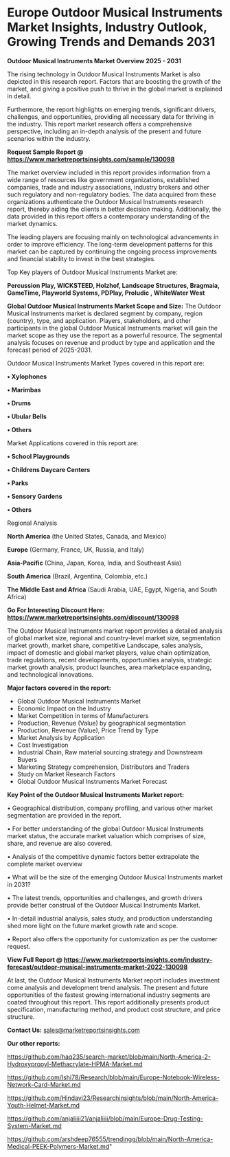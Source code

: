 # Europe Outdoor Musical Instruments Market Insights, Industry Outlook, Growing Trends and Demands 2031

<Strong> Outdoor Musical Instruments Market Overview 2025 - 2031</strong>

The rising technology in Outdoor Musical Instruments Market is also depicted in this research report. Factors that are boosting the growth of the market, and giving a positive push to thrive in the global market is explained in detail.

Furthermore, the report highlights on emerging trends, significant drivers, challenges, and opportunities, providing all necessary data for thriving in the industry. This report market research offers a comprehensive perspective, including an in-depth analysis of the present and future scenarios within the industry.

<strong>Request Sample Report @ <a href=https://www.marketreportsinsights.com/sample/130098>https://www.marketreportsinsights.com/sample/130098</a></strong>

The market overview included in this report provides information from a wide range of resources like government organizations, established companies, trade and industry associations, industry brokers and other such regulatory and non-regulatory bodies. The data acquired from these organizations authenticate the Outdoor Musical Instruments research report, thereby aiding the clients in better decision making. Additionally, the data provided in this report offers a contemporary understanding of the market dynamics.

The leading players are focusing mainly on technological advancements in order to improve efficiency. The long-term development patterns for this market can be captured by continuing the ongoing process improvements and financial stability to invest in the best strategies.

Top Key players of Outdoor Musical Instruments Market are:

<strong>Percussion Play, WICKSTEED, Holzhof, Landscape Structures, Bragmaia, GameTime, Playworld Systems, PDPlay, Proludic , WhiteWater West</strong>

<strong><b>Global Outdoor Musical Instruments Market Scope and Size:</b></strong>
The Outdoor Musical Instruments market is declared segment by company, region (country), type, and application. Players, stakeholders, and other participants in the global Outdoor Musical Instruments market will gain the market scope as they use the report as a powerful resource. The segmental analysis focuses on revenue and product by type and application and the forecast period of 2025-2031.

Outdoor Musical Instruments Market Types covered in this report are:

<strong>• Xylophones

• Marimbas

• Drums

• Ubular Bells

• Others</strong>

Market Applications covered in this report are:

<strong>• School Playgrounds

• Childrens Daycare Centers

• Parks

• Sensory Gardens

• Others</strong> 

Regional Analysis

<strong>North America</strong> (the United States, Canada, and Mexico)

<strong>Europe</strong> (Germany, France, UK, Russia, and Italy)

<strong>Asia-Pacific</strong> (China, Japan, Korea, India, and Southeast Asia)

<strong>South America</strong> (Brazil, Argentina, Colombia, etc.)

<strong>The Middle East and Africa</strong> (Saudi Arabia, UAE, Egypt, Nigeria, and South Africa)

<strong>Go For Interesting Discount Here: <a href=https://www.marketreportsinsights.com/discount/130098>https://www.marketreportsinsights.com/discount/130098</a></strong>

The Outdoor Musical Instruments market report provides a detailed analysis of global market size, regional and country-level market size, segmentation market growth, market share, competitive Landscape, sales analysis, impact of domestic and global market players, value chain optimization, trade regulations, recent developments, opportunities analysis, strategic market growth analysis, product launches, area marketplace expanding, and technological innovations.

<strong><b>Major factors covered in the report:</b></strong>
<ul>
  <li>Global Outdoor Musical Instruments Market </li>
  <li>Economic Impact on the Industry</li>
  <li>Market Competition in terms of Manufacturers</li>
  <li>Production, Revenue (Value) by geographical segmentation</li>
  <li>Production, Revenue (Value), Price Trend by Type</li>
  <li>Market Analysis by Application</li>
  <li>Cost Investigation</li>
  <li>Industrial Chain, Raw material sourcing strategy and Downstream Buyers</li>
  <li>Marketing Strategy comprehension, Distributors and Traders</li>
  <li>Study on Market Research Factors</li>
  <li>Global Outdoor Musical Instruments Market Forecast</li>
</ul>

<strong><b>Key Point of the Outdoor Musical Instruments Market report:</b></strong>

• Geographical distribution, company profiling, and various other market segmentation are provided in the report.

• For better understanding of the global Outdoor Musical Instruments market status, the accurate market valuation which comprises of size, share, and revenue are also covered.

• Analysis of the competitive dynamic factors better extrapolate the complete market overview

• What will be the size of the emerging Outdoor Musical Instruments market in 2031?

• The latest trends, opportunities and challenges, and growth drivers provide better construal of the Outdoor Musical Instruments Market.

• In-detail industrial analysis, sales study, and production understanding shed more light on the future market growth rate and scope.

• Report also offers the opportunity for customization as per the customer request.

<strong><b>View Full Report @ <a href=https://www.marketreportsinsights.com/industry-forecast/outdoor-musical-instruments-market-2022-130098>https://www.marketreportsinsights.com/industry-forecast/outdoor-musical-instruments-market-2022-130098</a></b></strong>


At last, the Outdoor Musical Instruments Market report includes investment come analysis and development trend analysis. The present and future opportunities of the fastest growing international industry segments are coated throughout this report. This report additionally presents product specification, manufacturing method, and product cost structure, and price structure.

<strong>Contact Us:</strong>
sales@marketreportsinsights.com

<strong>Our other reports:</strong>

<a href=https://github.com/haq235/search-market/blob/main/North-America-2-Hydroxypropyl-Methacrylate-HPMA-Market.md>https://github.com/haq235/search-market/blob/main/North-America-2-Hydroxypropyl-Methacrylate-HPMA-Market.md</a>

<a href=https://github.com/Ishi78/Research/blob/main/Europe-Notebook-Wireless-Network-Card-Market.md>https://github.com/Ishi78/Research/blob/main/Europe-Notebook-Wireless-Network-Card-Market.md</a>

<a href=https://github.com/Hindavi23/Researchinsights/blob/main/North-America-Youth-Helmet-Market.md>https://github.com/Hindavi23/Researchinsights/blob/main/North-America-Youth-Helmet-Market.md</a>

<a href=https://github.com/anjaliiii21/anjaliiii/blob/main/Europe-Drug-Testing-System-Market.md>https://github.com/anjaliiii21/anjaliiii/blob/main/Europe-Drug-Testing-System-Market.md</a>

<a href=https://github.com/arshdeep76555/trendingg/blob/main/North-America-Medical-PEEK-Polymers-Market.md>https://github.com/arshdeep76555/trendingg/blob/main/North-America-Medical-PEEK-Polymers-Market.md</a>"
